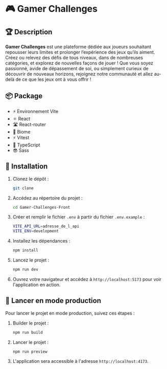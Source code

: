 # 🎮 Gamer Challenges

## 🏆 Description

**Gamer Challenges** est une plateforme dédiée aux joueurs souhaitant repousser leurs limites et prolonger l’expérience des jeux qu’ils aiment.
Créez ou relevez des défis de tous niveaux, dans de nombreuses catégories, et explorez de nouvelles façons de jouer !
Que vous soyez passionné, avide de dépassement de soi, ou simplement curieux de découvrir de nouveaux horizons, rejoignez notre communauté et allez au-delà de ce que les jeux ont à vous offrir !

## 📦 Package

- ⚡ Environnement Vite
- ⚛️ React
- 🛣️ React-router
- 🧪 Biome
- ⚡ Vitest
- 📝 TypeScript
- 😎 Sass

## 🚀 Installation

1. Clonez le dépôt :
   ```bash
   git clone
   ```
2. Accédez au répertoire du projet :
   ```bash
   cd Gamer-Challenges-Front
   ```
3. Créer et remplir le fichier `.env` à partir du fichier `.env.example` :
   ```bash
   VITE_API_URL=adresse_de_l_api
   VITE_ENV=development
   ```
4. Installez les dépendances :
   ```bash
   npm install
   ```
5. Lancez le projet :
   ```bash
   npm run dev
   ```
6. Ouvrez votre navigateur et accédez à `http://localhost:5173` pour voir l'application en action.

## 🛫 Lancer en mode production

Pour lancer le projet en mode production, suivez ces étapes :

1. Builder le projet :

   ```bash
   npm run build
   ```

2. Lancer le projet :
   ```bash
   npm run preview
   ```
3. L'application sera accessible à l'adresse `http://localhost:4173`.
